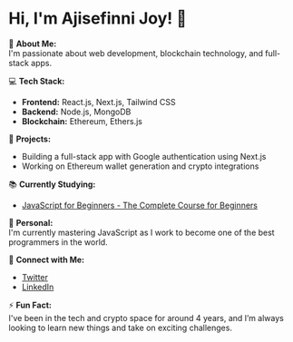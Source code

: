 # Hi, I'm Ajisefinni Joy! 👋

🌱 **About Me:**  
I'm passionate about web development, blockchain technology, and full-stack apps.

💻 **Tech Stack:**  
- **Frontend:** React.js, Next.js, Tailwind CSS  
- **Backend:** Node.js, MongoDB  
- **Blockchain:** Ethereum, Ethers.js

🚀 **Projects:**  
- Building a full-stack app with Google authentication using Next.js
- Working on Ethereum wallet generation and crypto integrations

📚 **Currently Studying:**  
- [JavaScript for Beginners - The Complete Course for Beginners](https://www.udemy.com/course/javascript-for-beginners-complete-course/)

🏡 **Personal:**  
I'm currently mastering JavaScript as I work to become one of the best programmers in the world.

🔗 **Connect with Me:**  
- [Twitter](https://twitter.com/0xJoys)
- [LinkedIn](https://www.linkedin.com/in/ajisefinni-joy)

⚡ **Fun Fact:**  
I've been in the tech and crypto space for around 4 years, and I’m always looking to learn new things and take on exciting challenges.
